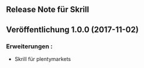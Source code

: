 ## Release Note für Skrill


## Veröffentlichung 1.0.0 (2017-11-02)

### Erweiterungen :

* Skrill für plentymarkets